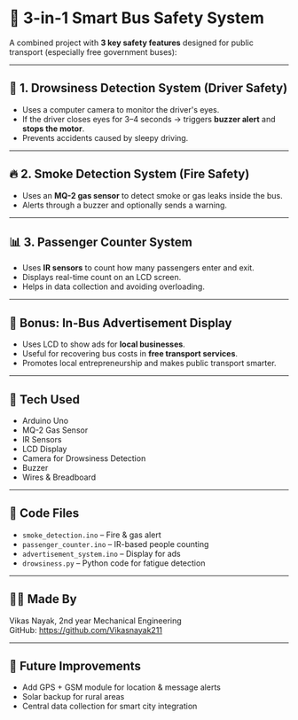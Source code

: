 # 🚌 3-in-1 Smart Bus Safety System

A combined project with **3 key safety features** designed for public transport (especially free government buses):

---

## 🚦 1. Drowsiness Detection System (Driver Safety)
- Uses a computer camera to monitor the driver's eyes.
- If the driver closes eyes for 3–4 seconds → triggers **buzzer alert** and **stops the motor**.
- Prevents accidents caused by sleepy driving.

---

## 🔥 2. Smoke Detection System (Fire Safety)
- Uses an **MQ-2 gas sensor** to detect smoke or gas leaks inside the bus.
- Alerts through a buzzer and optionally sends a warning.

---

## 📊 3. Passenger Counter System
- Uses **IR sensors** to count how many passengers enter and exit.
- Displays real-time count on an LCD screen.
- Helps in data collection and avoiding overloading.

---

## 📢 Bonus: In-Bus Advertisement Display
- Uses LCD to show ads for **local businesses**.
- Useful for recovering bus costs in **free transport services**.
- Promotes local entrepreneurship and makes public transport smarter.

---

## 🧠 Tech Used
- Arduino Uno
- MQ-2 Gas Sensor
- IR Sensors
- LCD Display
- Camera for Drowsiness Detection
- Buzzer
- Wires & Breadboard

---

## 🤖 Code Files
- `smoke_detection.ino` – Fire & gas alert
- `passenger_counter.ino` – IR-based people counting
- `advertisement_system.ino` – Display for ads
- `drowsiness.py` – Python code for fatigue detection

---

## 👨‍🔧 Made By
Vikas Nayak, 2nd year Mechanical Engineering  
GitHub: https://github.com/Vikasnayak211

---

## 🌟 Future Improvements
- Add GPS + GSM module for location & message alerts
- Solar backup for rural areas
- Central data collection for smart city integration
